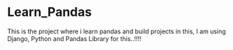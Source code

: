 # Learn_Pandas
This is the project where i learn pandas and build projects in this, I am using Django, Python and Pandas Library for this..!!!!
